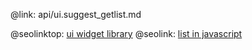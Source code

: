 @link: api/ui.suggest_getlist.md

@seolinktop: [ui widget library](https://webix.com)
@seolink: [list in javascript](https://webix.com/widget/list/)